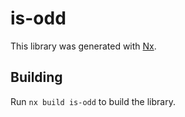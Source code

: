 # is-odd

This library was generated with [Nx](https://nx.dev).

## Building

Run `nx build is-odd` to build the library.
